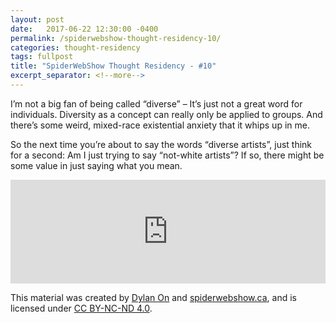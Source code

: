 ```yaml
---
layout: post
date:   2017-06-22 12:30:00 -0400
permalink: /spiderwebshow-thought-residency-10/
categories: thought-residency
tags: fullpost
title: "SpiderWebShow Thought Residency - #10"
excerpt_separator: <!--more-->
---
```


I’m not a big fan of being called “diverse” – It’s just not a great word for individuals. Diversity as a concept can really only be applied to groups. And there’s some weird, mixed-race existential anxiety that it whips up in me.

So the next time you’re about to say the words “diverse artists”, just think for a second: Am I just trying to say “not-white artists”? If so, there might be some value in just saying what you mean.

<!--more-->

<iframe width="100%" height="166" scrolling="no" frameborder="no" src="https://w.soundcloud.com/player/?url=https%3A//api.soundcloud.com/tracks/329422075&amp;color=ff5500&amp;auto_play=false&amp;hide_related=false&amp;show_comments=true&amp;show_user=true&amp;show_reposts=false"></iframe>

<p class="small">
  This material was created by <a href="https://dylanon.com/">Dylan On</a> and <a href="https://spiderwebshow.ca/">spiderwebshow.ca</a>, 
  and is licensed under <a href="https://creativecommons.org/licenses/by-nc-nd/4.0/">CC BY-NC-ND 4.0</a>.
</p>